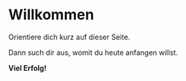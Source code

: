 
# Willkommen

Orientiere dich kurz auf dieser Seite.

Dann such dir aus, womit du heute anfangen willst.

**Viel Erfolg!**